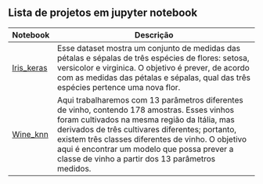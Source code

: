 

## Lista de projetos em jupyter notebook

Notebook  | Descrição
--------- | ------
[Iris_keras](https://github.com/eu-joao/data-science/blob/main/Conjunto%20de%20dados%20flor%20Iris/Conjunto%20de%20dados%20flor%20Iris.ipynb)| Esse dataset mostra um conjunto de medidas das pétalas e sépalas de três espécies de flores: setosa, versicolor e virginica. O objetivo é prever, de acordo com as medidas das pétalas e sépalas, qual das três espécies pertence uma nova flor.
[Wine_knn](https://github.com/eu-joao/data-science/blob/main/Classifica%C3%A7%C3%A3o%20de%20vinho/Classifica%C3%A7%C3%A3o_de_vinho.ipynb) | Aqui trabalharemos com 13 parâmetros diferentes de vinho, contendo 178 amostras. Esses vinhos foram cultivados na mesma região da Itália, mas derivados de três cultivares diferentes; portanto, existem três classes diferentes de vinho. O objetivo aqui é encontrar um modelo que possa prever a classe de vinho a partir dos 13 parâmetros medidos.
